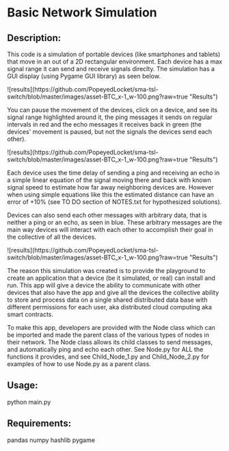 # Basic Network Simulation

## Description:

This code is a simulation of portable devices (like smartphones and tablets) that move in an out of a 2D rectangular environment. Each device has a max signal range it can send and receive signals direclty. The simulation has a GUI display (using Pygame GUI library) as seen below.

<put a gif here>
![results](https://github.com/PopeyedLocket/sma-tsl-switch/blob/master/images/asset-BTC_x-1_w-100.png?raw=true "Results")

You can pause the movement of the devices, click on a device, and see its signal range highlighted around it, the ping messages it sends on regular intervals in red and the echo messages it receives back in green (the devices' movement is paused, but not the signals the devices send each other).

<put a gif here>
![results](https://github.com/PopeyedLocket/sma-tsl-switch/blob/master/images/asset-BTC_x-1_w-100.png?raw=true "Results")

Each device uses the time delay of sending a ping and receiving an echo in a simple linear equation of the signal moving there and back with known signal speed to estimate how far away neighboring devices are. However when using simple equations like this the estimated distance can have an error of +10% (see TO DO section of NOTES.txt for hypothesized solutions).

Devices can also send each other messages with arbitrary data, that is neither a ping or an echo, as seen in blue. These arbitrary messages are the main way devices will interact with each other to accomplish their goal in the collective of all the devices.

<put a gif here>
![results](https://github.com/PopeyedLocket/sma-tsl-switch/blob/master/images/asset-BTC_x-1_w-100.png?raw=true "Results")

The reason this simulation was created is to provide the playground to create an application that a device (be it simulated, or real) can install and run. This app will give a device the ability to communicate with other devices that also have the app and give all the devices the collective ability to store and process data on a single shared distributed data base with different permissions for each user, aka distributed cloud computing aka smart contracts.

To make this app, developers are provided with the Node class which can be imported and made the parent class of the various types of nodes in their network. The Node class allows its child classes to send messages, and automatically ping and echo each other. See Node.py for ALL the functions it provides, and see Child_Node_1.py and Child_Node_2.py for examples of how to use Node.py as a parent class.



## Usage:

python main.py



## Requirements:

pandas
numpy
hashlib
pygame



